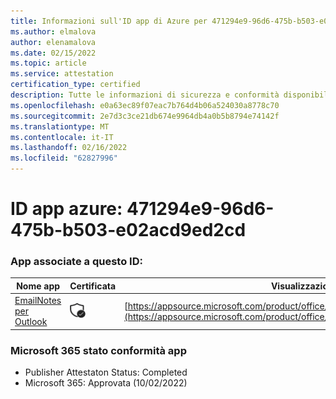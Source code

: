 ```yaml
---
title: Informazioni sull'ID app di Azure per 471294e9-96d6-475b-b503-e02acd9ed2cd
ms.author: elmalova
author: elenamalova
ms.date: 02/15/2022
ms.topic: article
ms.service: attestation
certification_type: certified
description: Tutte le informazioni di sicurezza e conformità disponibili per 471294e9-96d6-475b-b503-e02acd9ed2cd.
ms.openlocfilehash: e0a63ec89f07eac7b764d4b06a524030a8778c70
ms.sourcegitcommit: 2e7d3c3ce21db674e9964db4a0b5b8794e74142f
ms.translationtype: MT
ms.contentlocale: it-IT
ms.lasthandoff: 02/16/2022
ms.locfileid: "62827996"
---
```

# <a name="azure-app-id-471294e9-96d6-475b-b503-e02acd9ed2cd"></a>ID app azure: 471294e9-96d6-475b-b503-e02acd9ed2cd


### <a name="apps-associated-with-this-id"></a>App associate a questo ID:
| **Nome app** | **Certificata** | **Visualizzazione in AppSource** |
|--------------|---------------|-----------------------|
| [EmailNotes per Outlook](https://docs.microsoft.com/microsoft-365-app-certification/forward/standsssouthpacificltd1581455821226.emailnotes) | <img alt="Certified application badge" src="../media/certified-badge.png" height="25" width="25" /> | [https://appsource.microsoft.com/product/office/standsssouthpacificltd1581455821226.emailnotes](https://appsource.microsoft.com/product/office/standsssouthpacificltd1581455821226.emailnotes) |

### <a name="microsoft-365-app-compliance-status"></a>Microsoft 365 stato conformità app
- Publisher Attestaton Status: Completed
- Microsoft 365: Approvata (10/02/2022)
